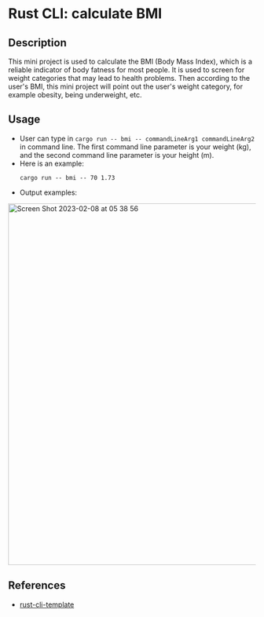 # Rust CLI: calculate BMI
## Description
This mini project is used to calculate the BMI (Body Mass Index), which is a reliable indicator of body fatness for most people. It is used to screen for weight categories that may lead to health problems. Then according to the user's BMI, this mini project will point out the user's weight category, for example obesity, being underweight, etc.

## Usage
- User can type in `cargo run -- bmi -- commandLineArg1 commandLineArg2` in command line. The first command line parameter is your weight (kg), and the second command line parameter is your height (m).
- Here is an example:
    ```
    cargo run -- bmi -- 70 1.73
    ```
- Output examples: 
<img width="737" alt="Screen Shot 2023-02-08 at 05 38 56" src="https://user-images.githubusercontent.com/93239143/217510202-0206a5b2-8d34-4d16-a85f-bcff06f6c1a3.png">



## References

* [rust-cli-template](https://github.com/kbknapp/rust-cli-template)
